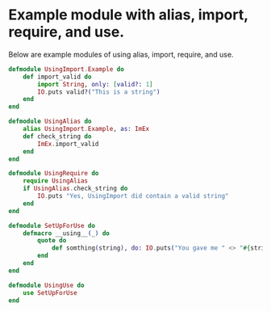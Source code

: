 # Example module with alias, import, require, and use. 

Below are example modules of using alias, import, require, and use.
```elixir
defmodule UsingImport.Example do
	def import_valid do
		import String, only: [valid?: 1]
		IO.puts valid?("This is a string")
	end
end

defmodule UsingAlias do
	alias UsingImport.Example, as: ImEx
	def check_string do
		ImEx.import_valid
	end
end

defmodule UsingRequire do
	require UsingAlias
	if UsingAlias.check_string do
		IO.puts "Yes, UsingImport did contain a valid string"
	end
end

defmodule SetUpForUse do
	defmacro __using__(_) do
		quote do
			def somthing(string), do: IO.puts("You gave me " <> "#{string}")	
		end
	end
end

defmodule UsingUse do
	use SetUpForUse
end
```

